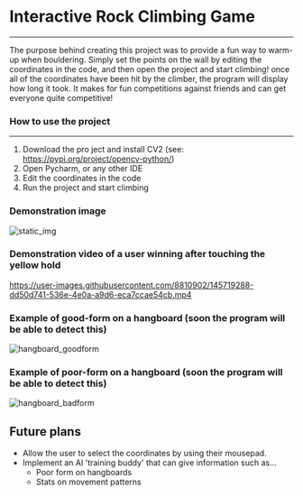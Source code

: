 # Interactive Rock Climbing Game
--------------------------

The purpose behind creating this project was to provide a fun way to warm-up when bouldering. Simply set the points on the wall by editing
the coordinates in the code, and then open the project and start climbing! once all of the coordinates have been hit by the climber, the 
program will display how long it took. It makes for fun competitions against friends and can get everyone quite competitive!

### How to use the project
--------------------------
1. Download the pro
ject and install CV2 (see: https://pypi.org/project/opencv-python/)
2. Open Pycharm, or any other IDE
3. Edit the coordinates in the code
4. Run the project and start climbing

### Demonstration image
![static_img](https://user-images.githubusercontent.com/8810902/145719287-3b6d3d62-9da4-4bc4-946c-246d5d5a292c.jpg)

### Demonstration video of a user winning after touching the yellow hold
https://user-images.githubusercontent.com/8810902/145719288-dd50d741-536e-4e0a-a9d6-eca7ccae54cb.mp4

### Example of good-form on a hangboard (soon the program will be able to detect this)
![hangboard_goodform](https://user-images.githubusercontent.com/8810902/145719330-d5bea115-2d9b-4c15-a59d-5456f3b536de.jpg)

### Example of poor-form on a hangboard (soon the program will be able to detect this)
![hangboard_badform](https://user-images.githubusercontent.com/8810902/145719334-cf29dbfa-5ac0-4baf-b0b7-e0713e19a15f.jpg)

Future plans
--------------------------
* Allow the user to select the coordinates by using their mousepad.
* Implement an AI 'training buddy' that can give information such as...
  * Poor form on hangboards
  * Stats on movement patterns
